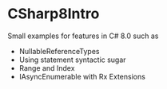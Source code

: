 # CSharp8Intro

Small examples for features in C# 8.0 such as

* NullableReferenceTypes
* Using statement syntactic sugar
* Range and Index
* IAsyncEnumerable with Rx Extensions
